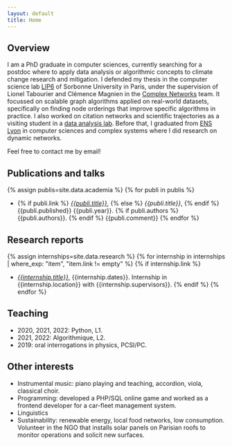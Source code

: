 ```yaml
---
layout: default
title: Home
---
```


## Overview

I am a PhD graduate in computer sciences, currently searching for a postdoc where to apply data analysis or algorithmic concepts to climate change research and mitigation.
I defended my thesis in the computer science lab [LIP6](https://www.lip6.fr/) of Sorbonne University in Paris, under the supervision of Lionel Tabourier and Clémence Magnien in the [Complex Networks](https://www.complexnetworks.fr/) team.
It focussed on scalable graph algorithms applied on real-world datasets, specifically on finding node orderings that improve specific algorithms in practice. I also worked on citation networks and scientific trajectories as a visiting student in a [data analysis lab](https://interactiondatalab.com/). Before that, I graduated from [ENS Lyon](http://www.ens-lyon.fr/LIP/) in computer sciences and complex systems where I did research on dynamic networks.

Feel free to contact me by email!

## Publications and talks
<!--  | where:"ref", page.ref | sort: 'lang' -->
{% assign publis=site.data.academia %}
{% for publi in publis %}
* {% if publi.link %} [_{{publi.title}}_]({{publi.link}}), {% else %} _{{publi.title}}_, {% endif %}
{{publi.published}} {{publi.year}}.
{% if publi.authors %} {{publi.authors}}. {% endif %} {{publi.comment}}
{% endfor %}

## Research reports
{% assign internships=site.data.research %}
{% for internship in internships | where_exp: "item", "item.link != empty" %}
{% if internship.link %}
*  [_{{internship.title}}_]({{internship.link}}), {{internship.dates}}.
Internship in {{internship.location}} with {{internship.supervisors}}.
{% endif %}
{% endfor %}


## Teaching

* 2020, 2021, 2022: Python, L1.
* 2021, 2022: Algorithmique, L2.
* 2019: oral interrogations in physics, PCSI/PC.

## Other interests

* Instrumental music: piano playing and teaching, accordion, viola, classical choir.
* Programming: developed a PHP/SQL online game and worked as a frontend developer for a car-fleet management system.
* Linguistics
* Sustainability: renewable energy, local food networks, low consumption. Volunteer in the NGO that installs solar panels on Parisian roofs to monitor operations and solicit new surfaces.
